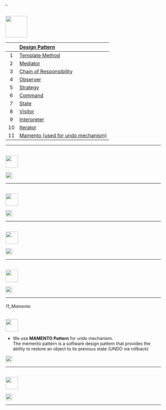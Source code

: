###### _

<img src="https://img.shields.io/badge/-Behavioural Patterns%20-blue" height=70px>


|     | [Design Pattern](#-)             |
|:---:|:------------------------------| 
|  1  |[Template Method]()   |
|  2  |[Mediator]()   | 
|  3  |[Chain of Responsibility]()   | 
|  4  |[Observer]()   | 
|  5  |[Strategy]()   | 
|  6  |[Command]()   | 
|  7  |[State]()   | 
|  8  |[Visitor]()   | 
|  9  |[Interpreter]()   | 
|  10  |[Iterator]()   | 
|  11  |[Mamento (used for undo mechanism)](#11_Mamento)   | 


------------------------------------------------------------------------------------------------------

######

<img src="https://img.shields.io/badge/- X %20-blue" height=40px>

[<img src="https://img.shields.io/badge/-Back to top%20-brown" height=22px>](#_)

------------------------------------------------------------------------------------------------------

######

<img src="https://img.shields.io/badge/- X %20-blue" height=40px>

[<img src="https://img.shields.io/badge/-Back to top%20-brown" height=22px>](#_)

------------------------------------------------------------------------------------------------------

######

<img src="https://img.shields.io/badge/- X %20-blue" height=40px>

[<img src="https://img.shields.io/badge/-Back to top%20-brown" height=22px>](#_)

------------------------------------------------------------------------------------------------------

######

<img src="https://img.shields.io/badge/- X %20-blue" height=40px>

[<img src="https://img.shields.io/badge/-Back to top%20-brown" height=22px>](#_)

------------------------------------------------------------------------------------------------------

###### 11_Mamento

<img src="https://img.shields.io/badge/- 11. Mamento %20-blue" height=40px>

* We use **MAMENTO Pattern** for undo mechanism. </br>
 The memento pattern is a software design pattern that provides the ability to restore an object to its previous state (UNDO via rollback)


[<img src="https://img.shields.io/badge/-Back to top%20-brown" height=22px>](#_)

------------------------------------------------------------------------------------------------------

######

<img src="https://img.shields.io/badge/- X %20-blue" height=40px>

[<img src="https://img.shields.io/badge/-Back to top%20-brown" height=22px>](#_)

------------------------------------------------------------------------------------------------------
